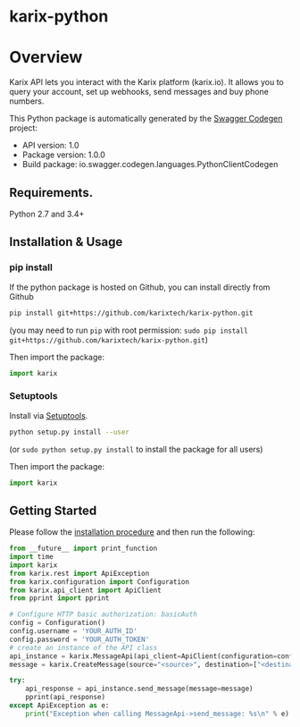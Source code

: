 # karix-python
# Overview
Karix API lets you interact with the Karix platform (karix.io). It allows you to query your account, set up webhooks, send messages and buy phone numbers.

This Python package is automatically generated by the [Swagger Codegen](https://github.com/swagger-api/swagger-codegen) project:

- API version: 1.0
- Package version: 1.0.0
- Build package: io.swagger.codegen.languages.PythonClientCodegen

## Requirements.

Python 2.7 and 3.4+

## Installation & Usage
### pip install

If the python package is hosted on Github, you can install directly from Github

```sh
pip install git+https://github.com/karixtech/karix-python.git
```
(you may need to run `pip` with root permission: `sudo pip install git+https://github.com/karixtech/karix-python.git`)

Then import the package:
```python
import karix 
```

### Setuptools

Install via [Setuptools](http://pypi.python.org/pypi/setuptools).

```sh
python setup.py install --user
```
(or `sudo python setup.py install` to install the package for all users)

Then import the package:
```python
import karix
```

## Getting Started

Please follow the [installation procedure](#installation--usage) and then run the following:

```python
from __future__ import print_function
import time
import karix
from karix.rest import ApiException
from karix.configuration import Configuration
from karix.api_client import ApiClient
from pprint import pprint

# Configure HTTP basic authorization: basicAuth
config = Configuration()
config.username = 'YOUR_AUTH_ID'
config.password = 'YOUR_AUTH_TOKEN'
# create an instance of the API class
api_instance = karix.MessageApi(api_client=ApiClient(configuration=config))
message = karix.CreateMessage(source="<source>", destination=["<destination>"], text="Sent from python SDK")

try:
    api_response = api_instance.send_message(message=message)
    pprint(api_response)
except ApiException as e:
    print("Exception when calling MessageApi->send_message: %s\n" % e)
```
